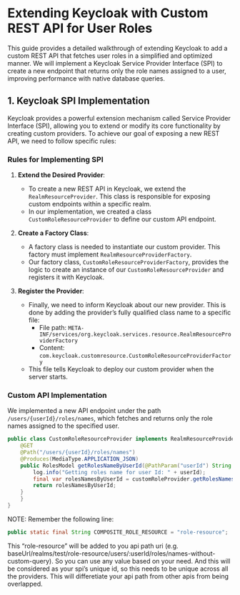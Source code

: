 # Extending Keycloak with Custom REST API for User Roles

This guide provides a detailed walkthrough of extending Keycloak to add a custom REST API that fetches user roles in a simplified and optimized manner. We will implement a Keycloak Service Provider Interface (SPI) to create a new endpoint that returns only the role names assigned to a user, improving performance with native database queries.

## 1. Keycloak SPI Implementation

Keycloak provides a powerful extension mechanism called Service Provider Interface (SPI), allowing you to extend or modify its core functionality by creating custom providers. To achieve our goal of exposing a new REST API, we need to follow specific rules:

### Rules for Implementing SPI

1. **Extend the Desired Provider**:
    - To create a new REST API in Keycloak, we extend the `RealmResourceProvider`. This class is responsible for exposing custom endpoints within a specific realm.
    - In our implementation, we created a class `CustomRoleResourceProvider` to define our custom API endpoint.

2. **Create a Factory Class**:
    - A factory class is needed to instantiate our custom provider. This factory must implement `RealmResourceProviderFactory`.
    - Our factory class, `CustomRoleResourceProviderFactory`, provides the logic to create an instance of our `CustomRoleResourceProvider` and registers it with Keycloak.

3. **Register the Provider**:
    - Finally, we need to inform Keycloak about our new provider. This is done by adding the provider’s fully qualified class name to a specific file:
        - File path: `META-INF/services/org.keycloak.services.resource.RealmResourceProviderFactory`
        - Content: `com.keycloak.customresource.CustomRoleResourceProviderFactory`
    - This file tells Keycloak to deploy our custom provider when the server starts.

### Custom API Implementation

We implemented a new API endpoint under the path `/users/{userId}/roles/names`, which fetches and returns only the role names assigned to the specified user.

```java
public class CustomRoleResourceProvider implements RealmResourceProvider {
    @GET
    @Path("/users/{userId}/roles/names")
    @Produces(MediaType.APPLICATION_JSON)
    public RolesModel getRolesNameByUserId(@PathParam("userId") String userId) {
        log.info("Getting roles name for user Id: " + userId);
        final var rolesNamesByUserId = customRoleProvider.getRolesNamesByUserId(userId);
        return rolesNamesByUserId;
    }
    }
}
```

NOTE: Remember the following line:
```java
public static final String COMPOSITE_ROLE_RESOURCE = "role-resource";
```
This “role-resource” will be added to you api path uri (e.g. baseUrl/realms/test/role-resource/users/:userId/roles/names-without-custom-query). So you can use any value based on your need.
And this will be considered as your spi’s unique id, so this needs to be unique across all the providers. This will differetiate your api path from other apis from being overlapped.
